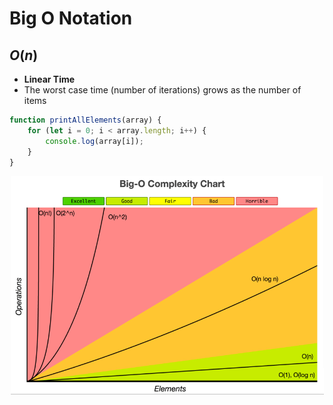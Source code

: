 # Big O Notation

## ${O(n)}$

* **Linear Time**
* The worst case time (number of iterations) grows as the number of items

```js
function printAllElements(array) {
	for (let i = 0; i < array.length; i++) {
		console.log(array[i]);
	}
}
```

<div style="width: 100%; text-align: center;">
    <img src='./assets/big-o-complexity-chart.png' height='350px' />
</div>
